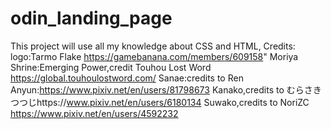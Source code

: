 # odin_landing_page
This project will use all my knowledge about CSS and HTML, 
Credits:
logo:Tarmo Flake https://gamebanana.com/members/609158"
Moriya Shrine:Emerging Power,credit Touhou Lost Word https://global.touhoulostword.com/
Sanae:credits to Ren Anyun:https://www.pixiv.net/en/users/81798673
Kanako,credits to むらさきつつじhttps://www.pixiv.net/en/users/6180134
Suwako,credits to NoriZC https://www.pixiv.net/en/users/4592232
